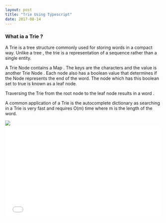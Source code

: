 ```yaml
---
layout: post
title: "Trie Using Typescript"
date: 2017-08-14
---
```



<h3> What ia a Trie ? </h3>

A Trie is a tree structure commonly used for storing words in a compact way. Unlike a tree , the trie is a representation of a sequence rather than a single entity.

A Trie Node contains a Map . The keys are the characters and the value is another Trie Node .
Each node also has a boolean value that determines if the Node represents the end of the word. The node which has 
this boolean set to true is known as a leaf node.

Traversing the Trie from the root node to the leaf node results in a word .

A common application of a Trie is the autocomplete dictionary as searching in a Trie is very fast and requires O(m) time where
m is the length of the word.


<img src="https://preethas.github.io/assets/Trie.png"/>



<iframe width="100%" height="300" src="//jsfiddle.net/pree888/ofoukg0o/embedded/" allowfullscreen="allowfullscreen" frameborder="0"></iframe>

